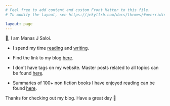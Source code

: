 ```yaml
---
# Feel free to add content and custom Front Matter to this file.
# To modify the layout, see https://jekyllrb.com/docs/themes/#overriding-theme-defaults

layout: page
---
```

👋, I am Manas J Saloi.

- I spend my time [reading](https://www.goodreads.com/user/show/9698257-manas-saloi) and [writing](https://manassaloi.com/posts/).

- Find the link to my blog [here](https://manassaloi.com/posts/).

- I don't have tags on my website. Master posts related to all topics can be found [here](https://manassaloi.com/links/).

- Summaries of 100+ non fiction books I have enjoyed reading can be found [here](https://manassaloi.com/booksummaries/).

Thanks for checking out my blog. Have a great day 🤗
